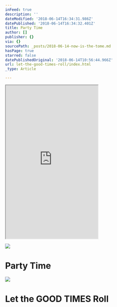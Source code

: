 ```yaml
---
inFeed: true
description: ''
dateModified: '2018-06-14T16:34:31.986Z'
datePublished: '2018-06-14T16:34:32.401Z'
title: Party Time
author: []
publisher: {}
via: {}
sourcePath: _posts/2018-06-14-now-is-the-tome.md
hasPage: true
starred: false
datePublishedOriginal: '2018-06-14T10:56:44.966Z'
url: let-the-good-times-roll/index.html
_type: Article

---
```

<iframe src="https://the-grid.github.io/ed-userhtml/?g=eJxdTksOgyAUvAph0aWgxtg0Ys-C8Cyk0Ef4aNrT18_Ozfwyycxg5yg9kBSVoCbnkB4nMhac_EKsFusBK4WeLVYDsqbvat62PX_KknEvifrmEMNGRyJLAsEpWa3ORtCOb9qAfZksaHOvKTkWJ4waoqB7Eaa3zdI5XOfiXFIR4EM8_q7RxY8DO9-Pf6rARiE" height="500" style=""></iframe>

![](https://the-grid-user-content.s3-us-west-2.amazonaws.com/edb2494e-ca71-4cbb-83a7-b7ede5462fbd.jpg)

# Party Time
![](https://the-grid-user-content.s3-us-west-2.amazonaws.com/7e9c920f-4b7e-4921-86f0-3d4da35cbd2d.jpg)

# Let the GOOD TIMES Roll